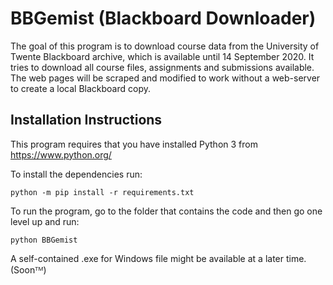 BBGemist (Blackboard Downloader)
================================
The goal of this program is to download course data from the University of Twente Blackboard archive, which
is available until 14 September 2020. It tries to download all course files, assignments and submissions available.
The web pages will be scraped and modified to work without a web-server to create a local Blackboard copy.

Installation Instructions
-------------------------
This program requires that you have installed Python 3 from https://www.python.org/

To install the dependencies run:
````
python -m pip install -r requirements.txt
````

To run the program, go to the folder that contains the code and then go one level up and run:
````
python BBGemist
````

A self-contained .exe for Windows file might be available at a later time. (Soonᵀᴹ)